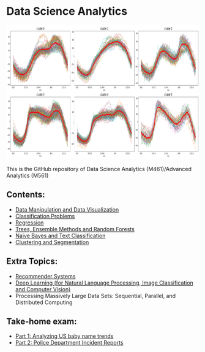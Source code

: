 # Data Science Analytics

<img src="logo.png" height="350" width = "1000">

This is the GitHub repository of Data Science Analytics (M461)/Advanced Analytics (M561)

## Contents:

- [Data Manipulation and Data Visualization](https://github.com/um-perez-alvaro/Data-Science-Practice/tree/master/Jupyter%20Notebooks/Pandas)
- [Classification Problems](https://github.com/um-perez-alvaro/Data-Science-Practice/tree/master/Jupyter%20Notebooks/Classification)
- [Regression](https://github.com/um-perez-alvaro/Data-Science-Practice/tree/master/Jupyter%20Notebooks/Regression)
- [Trees, Ensemble Methods and Random Forests](https://github.com/um-perez-alvaro/Data-Science-Practice/tree/master/Jupyter%20Notebooks/Random%20Forests)
- [Naive Bayes and Text Classification](https://github.com/um-perez-alvaro/Data-Science-Practice/blob/master/Jupyter%20Notebooks/Text%20Classification/README.md)
- [Clustering and Segmentation](https://github.com/um-perez-alvaro/Data-Science-Practice/blob/master/Jupyter%20Notebooks/Clustering/README.md)

## Extra Topics:

- [Recommender Systems]()
- [Deep Learning (for Natural Language Processing, Image Classification and Computer Vision)]()
- Processing Massively Large Data Sets: Sequential, Parallel, and Distributed Computing

## Take-home exam:

- [Part 1: Analyzing US baby name trends](https://nbviewer.jupyter.org/github/um-perez-alvaro/Data-Science-Practice/blob/master/Final%20Exam/Part%20I.ipynb)
- [Part 2: Police Department Incident Reports](https://nbviewer.jupyter.org/github/um-perez-alvaro/Data-Science-Practice/blob/master/Final%20Exam/Part%20II.ipynb)

